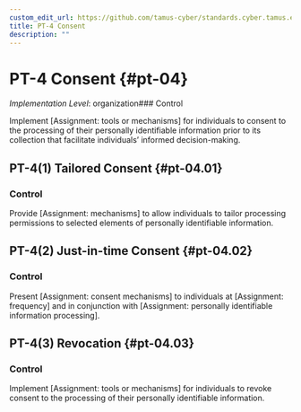 ```yaml
---
custom_edit_url: https://github.com/tamus-cyber/standards.cyber.tamus.edu/tree/main/static/content/tamus.edu/TAMUS_profile.xml
title: PT-4 Consent
description: ""
---
```


# PT-4 Consent {#pt-04}

_Implementation Level_: organization### Control

Implement [Assignment: tools or mechanisms] for individuals to consent to the processing of their personally identifiable information prior to its collection that facilitate individuals’ informed decision-making.

## PT-4(1) Tailored Consent {#pt-04.01}

### Control

Provide [Assignment: mechanisms] to allow individuals to tailor processing permissions to selected elements of personally identifiable information.

## PT-4(2) Just-in-time Consent {#pt-04.02}

### Control

Present [Assignment: consent mechanisms] to individuals at [Assignment: frequency] and in conjunction with [Assignment: personally identifiable information processing].

## PT-4(3) Revocation {#pt-04.03}

### Control

Implement [Assignment: tools or mechanisms] for individuals to revoke consent to the processing of their personally identifiable information.

